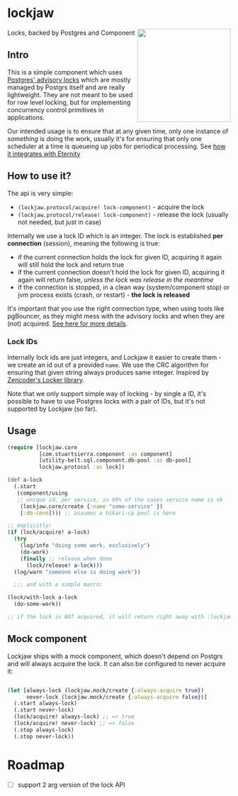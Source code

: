 # lockjaw

<img src="https://vignette.wikia.nocookie.net/marveldatabase/images/5/51/Lockjaw_Vol_1_1_Textless.jpg/revision/latest/scale-to-width-down/670?cb=20171122020841" align="right" height=210 />

Locks, backed by Postgres and Component

## Intro

This is a simple component which uses [Postgres' advisory locks](https://www.postgresql.org/docs/9.6/functions-admin.html#FUNCTIONS-ADVISORY-LOCKS) which are mostly managed by Postgrs itself and are really lightweight.
They are not meant to be used for row level locking, but for implementing concurrency control primitives in applications.

Our intended usage is to ensure that at any given time, only one instance of *something* is doing the work, usually it's for ensuring that only one scheduler at a time is queueing up jobs for periodical processing. See [how it integrates with Eternity](https://github.com/nomnom-insights/nomnom.eternity#with-lock-eternitymiddlewarewith-lock)

## How to use it?

The api is very simple:

- `(lockjaw.protocol/acquire! lock-component)` - acquire the lock
- `(lockjaw.protocol/release! lock-component)` - release the lock (usually not needed, but just in case)

Internally we use a lock ID which is an integer. The lock is established **per connection** (session), meaning the following is true:

- if the current connection holds the lock for given ID, acquiring it again will still hold the lock and return true
- if the current connection doesn't hold the lock for given ID, acquiring it again will return false, *unless the lock was release in the meantime*
- if the connection is stopped, in a clean way (system/component stop) or jvm process exists (crash, or restart) - **the lock is released**

It's important that you use the right connection type, when using tools like pgBouncer, as they might mess with the advisory locks and when they are (not) acquired. [See here for more details](https://electron0zero.xyz/blog/til-connection-pooling-and-pgbouncer).

### Lock IDs

Internally lock ids are just integers, and Lockjaw it easier to create them - we create an id out of a provided `name`.
We use the CRC algorithm for ensuring that given string always produces same integer. Inspired by [Zencoder's Locker library](https://github.com/zencoder/locker/blob/master/lib/locker/advisory.rb#L97-L101).

Note that we only support simple way of locking - by single a ID, it's possible to have to use Postgres locks with a pair of IDs, but it's not supported by Lockjaw (so far).


## Usage


```clojure
(require [lockjaw.core
          [com.stuartsierra.component :as component]
          [utility-belt.sql.component.db-pool :as db-pool]
          lockjaw.protocol :as lock])

(def a-lock
  (.start
   (component/using
   ;; unique id, per service, in 99% of the cases service name is ok
    (lockjaw.core/create {:name "some-service" })
    [:db-conn]))) ;; assumes a hikari-cp pool is here

;; explicitly:
(if (lock/acquire! a-lock)
  (try
    (log/info "doing some work, exclusively")
    (do-work)
    (finally ;; release when done
      (lock/release! a-lock)))
  (log/warn "someone else is doing work"))

  ;;; and with a simple macro:

(lock/with-lock a-lock
  (do-some-work))

;; if the lock is NOT acquired, it will return right away with :lockjaw.operation/no-lock keyword
```



## Mock component

Lockjaw ships with a mock component, which doesn't depend on Postgrs and will always
acquire the lock. It can also be configured to never acquire it:

```clojure

(let [always-lock (lockjaw.mock/create {:always-acquire true})
      never-lock (lockjaw.mock/create {:always-acquire false})]
  (.start always-lock)
  (.start never-lock)
  (lock/acquire! always-lock) ;; => true
  (lock/acquire! never-lock) ;; => false
  (.stop always-lock)
  (.stop never-lock))
```

# Roadmap

- [ ] support 2 arg version of the lock API
